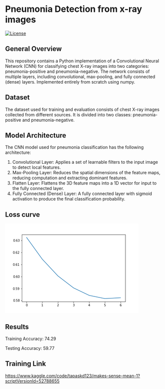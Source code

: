 # Pneumonia Detection from x-ray images
[![License](https://img.shields.io/badge/license-MIT-blue.svg)](LICENSE)


## General Overview
This repository contains a Python implementation of a Convolutional Neural Network (CNN) for classifying chest X-ray images into two categories: pneumonia-positive and pneumonia-negative. The network consists of multiple layers, including convolutional, max-pooling, and fully connected (dense) layers. Implemented entirely from scratch using numpy.

## Dataset
The dataset used for training and evaluation consists of chest X-ray images collected from different sources. It is divided into two classes: pneumonia-positive and pneumonia-negative.

## Model Architecture
The CNN model used for pneumonia classification has the following architecture:

1. Convolutional Layer: Applies a set of learnable filters to the input image to detect local features.
2. Max-Pooling Layer: Reduces the spatial dimensions of the feature maps, reducing computation and extracting dominant features.
3. Flatten Layer: Flattens the 3D feature maps into a 1D vector for input to the fully connected layer.
4. Fully Connected (Dense) Layer: A fully connected layer with sigmoid activation to produce the final classification probability.

## Loss curve
![alt text](images/loss.png)

## Results

Training Accuracy: 74.29

Testing Accuracy: 59.77


## Training Link
https://www.kaggle.com/code/tapaskd123/makes-sense-mean-1?scriptVersionId=52788655




